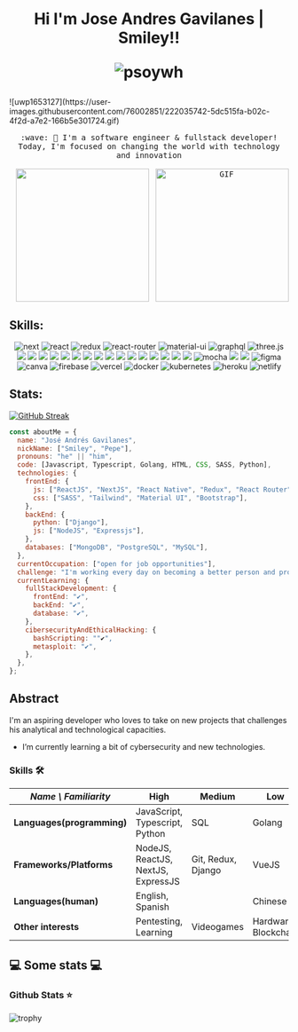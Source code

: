 <h1 align="center">
Hi I'm Jose Andres Gavilanes | Smiley!!
  
![psoywh](https://user-images.githubusercontent.com/76002851/220247850-9375eec0-91cb-4924-a1d6-ea90c803ac32.png)
  
</h1>
![uwp1653127](https://user-images.githubusercontent.com/76002851/222035742-5dc515fa-b02c-4f2d-a7e2-166b5e301724.gif)




<p align="center">
  <samp>
    :wave: 👋 I'm a software engineer & fullstack developer!
    <br>Today, I'm focused on changing the world with technology and innovation<br>
    <br/>
    <img src="https://i.imgur.com/kdKhgx6.gif" width="240px" align="center">
    <img style="float: right" alt="GIF"  width="240px"  height="240px"  src="https://c.tenor.com/5ry-200hErMAAAAM/hacker-hacker-man.gif">
  </samp>
</p>






## Skills:
  <div align="center">
  
  ![next](https://img.shields.io/badge/Next-000000?style=for-the-badge&logo=nextdotjs&logoColor=FFFFFF)
![react](https://img.shields.io/badge/React-20232A?style=for-the-badge&logo=react&logoColor=61DAFB)
![redux](https://img.shields.io/badge/Redux-593D88?style=for-the-badge&logo=redux&logoColor=white)
![react-router](https://img.shields.io/badge/React_Router-CA4245?style=for-the-badge&logo=react-router&logoColor=white)
![material-ui](https://img.shields.io/badge/Material_UI-0081CB?style=for-the-badge&logo=mui&logoColor=white)
  ![graphql](https://img.shields.io/badge/GraphQL-E434AA?style=for-the-badge&logo=graphql&logoColor=white)
![three.js](https://img.shields.io/badge/Three.js-000000?style=for-the-badge&logo=three.js&logoColor=white)
  <a href="TypeScript" target="_blank"><img src="https://img.shields.io/badge/TypeScript-007ACC?style=for-the-badge&logo=typescript&logoColor=white" target="_blank"></a>
  <a href="JS" target="_blank"><img src="https://img.shields.io/badge/JavaScript-F7DF1E?style=for-the-badge&logo=javascript&logoColor=black" target="_blank"></a>
  <a href="HTML" target="_blank"><img src="https://img.shields.io/badge/HTML5-E34F26?style=for-the-badge&logo=html5&logoColor=white" target="_blank"></a>
  <a href="SASS" target="_blank"><img src="https://img.shields.io/badge/SASS-FF5858?style=for-the-badge&logo=sass&logoColor=white" target="_blank"></a>
  <a href="CSS" target="_blank"><img src="https://img.shields.io/badge/CSS3-1572B6?style=for-the-badge&logo=css3&logoColor=white" target="_blank"></a>
  <a href="Tailwind" target="_blank"><img src="https://img.shields.io/badge/Tailwindcss-4FA095?style=for-the-badge&logo=tailwindcss&logoColor=white" target="_blank"></a>
  <a href="NodeJS" target="_blank"><img src="https://img.shields.io/badge/NodeJS-54B435?style=for-the-badge&logo=nodejs&logoColor=white" target="_blank"></a>
  <a href="Express" target="_blank"><img src="https://img.shields.io/badge/Express-000000?style=for-the-badge&logo=express&logoColor=white" target="_blank"></a>
  <a href="C" target="_blank"><img src="https://img.shields.io/badge/C-1572B6?style=for-the-badge&logo=c&logoColor=white" target="_blank"></a>
  <a href="Python" target="_blank"><img src="https://img.shields.io/badge/Python-3776AB?style=for-the-badge&logo=python&logoColor=white" target="_blank"></a>
  <a href="GO" target="_blank"><img src="https://img.shields.io/badge/Go-81C6E8?style=for-the-badge&logo=go&logoColor=black" target="_blank"></a>
  <a href="Bootstrap" target="_blank"><img src="https://img.shields.io/badge/Bootstrap-563D7C?style=for-the-badge&logo=bootstrap&logoColor=white" target="_blank"></a>
  <a href="Java" target="_blank"><img src="https://img.shields.io/badge/Java-563D7C?style=for-the-badge&logo=java&logoColor=white" target="_blank"></a>
  <a href="MYSQL" target="_blank"><img src="https://img.shields.io/badge/MySQL-00000F?style=for-the-badge&logo=mysql&logoColor=white" target="_blank"></a>
  <a href="PostgreSQL" target="_blank"><img src="https://img.shields.io/badge/PostgreSQL-3E6D9C?style=for-the-badge&logo=postgresql&logoColor=white" target="_blank"></a>
<a href="MongoDB" target="_blank"><img src="https://img.shields.io/badge/MongoBD-54B435?style=for-the-badge&logo=mongodb&logoColor=white" target="_blank"></a>
![mocha](https://img.shields.io/badge/Mocha-8D6748?style=for-the-badge&logo=mocha&logoColor=white)
<a href="Linux" target="_blank"><img src="https://img.shields.io/badge/Linux-000000?style=for-the-badge&logo=linux&logoColor=white" target="_blank"></a>
<a href="Windows" target="_blank"><img src="https://img.shields.io/badge/Windows-0078D6?style=for-the-badge&logo=windows&logoColor=white" target="_blank"></a>
![figma](https://img.shields.io/badge/figma-000000?style=for-the-badge&logo=figma&logoColor=white)
![canva](https://img.shields.io/badge/canva-00C4CC?style=for-the-badge&logo=canva&logoColor=white)
![firebase](https://img.shields.io/badge/Firebase-ffaa00?style=for-the-badge&logo=Firebase&logoColor=white)
![vercel](https://img.shields.io/badge/Vercel-000000?style=for-the-badge&logo=Vercel&logoColor=white)
![docker](https://img.shields.io/badge/Docker-000000?style=for-the-badge&logo=Docker&logoColor=white)
![kubernetes](https://img.shields.io/badge/Kubernetes-000000?style=for-the-badge&logo=Kubernetes&logoColor=white)
![heroku](https://img.shields.io/badge/Heroku-430098?style=for-the-badge&logo=heroku&logoColor=white)
![netlify](https://img.shields.io/badge/Netlify-00C7B7?style=for-the-badge&logo=netlify&logoColor=white)  
</div>





 ## Stats:
[![GitHub Streak](http://github-readme-streak-stats.herokuapp.com?user=joseandresgavilanes&theme=material-palenight&hide_border=true&date_format=j%2Fn%5B%2FY%5D)](https://git.io/streak-stats)

 
  
```javascript
const aboutMe = {
  name: "José Andrés Gavilanes",
  nickName: ["Smiley", "Pepe"],
  pronouns: "he" || "him",
  code: [Javascript, Typescript, Golang, HTML, CSS, SASS, Python],
  technologies: {
    frontEnd: {
      js: ["ReactJS", "NextJS", "React Native", "Redux", "React Router", "Axios"],
      css: ["SASS", "Tailwind", "Material UI", "Bootstrap"],
    },
    backEnd: {
      python: ["Django"],
      js: ["NodeJS", "Expressjs"],
    },
    databases: ["MongoDB", "PostgreSQL", "MySQL"],
  },
  currentOccupation: ["open for job opportunities"],
  challenge: "I'm working every day on becoming a better person and programmer.",
  currentLearning: {
    fullStackDevelopment: {
      frontEnd: "✔",
      backEnd: "✔",
      database: "✔",
    },
    cibersecurityAndEthicalHacking: {
      bashScripting: ""✔",
      metasploit: "✔",
    },
  },
};
```

## Abstract

I'm an aspiring developer who loves to take on new projects that challenges his analytical and technological capacities.


- I’m currently learning a bit of cybersecurity and new technologies.
### Skills 🛠️


| _Name \ Familiarity_       | High                         | Medium             | Low                            |
| -------------------------- | ---------------------------- | ------------------ | ------------------------------ |
| **Languages(programming)** | JavaScript, Typescript,  Python             | SQL        | Golang     |
| **Frameworks/Platforms**   | NodeJS, ReactJS, NextJS, ExpressJS| Git, Redux, Django | VueJS |
| **Languages(human)**       | English, Spanish                      |             | Chinese                        |
| **Other interests**        | Pentesting, Learning | Videogames  | Hardware, Blockchain           |




<h2>💻 Some stats 💻</h2>

### Github Stats ⭐

![trophy](https://github-profile-trophy.vercel.app/?username=joseandresgavilanes)
